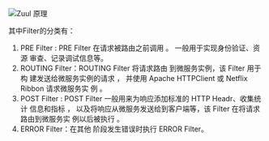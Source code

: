 ![Zuul 原理](http://static.iocoder.cn/20944a735d250d7d3338fe9deea179f8)



其中Filter的分类有：

1. PRE Filter : PRE Filter 在请求被路由之前调用 。 一般用于实现身份验证、资源 审查、记录调试信息等。
2. ROUTING Filter：ROUTING Filter 将请求路由 到微服务实例，该 Filter 用于构 建发送给微服务实例的请求 ， 并使用 Apache HTTPClient 或 Netflix Ribbon 请求微服务实 例 。
3. POST Filter : POST Filter 一般用来为响应添加标准的 HTTP Headr、收集统计 信息和指标 ， 以及将响应从微服务发送给到客户端等，该 Filter 在将请求路由到微服务实 例以后被执行 。
4. ERROR Filter：在其他 阶段发生错误时执行 ERROR Filter。